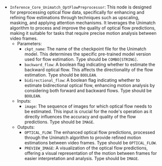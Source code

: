 - `Inference_Core_Unimatch_OptFlowPreprocessor`: This node is designed for preprocessing optical flow data, specifically for enhancing and refining flow estimations through techniques such as upscaling, masking, and applying attention mechanisms. It leverages the Unimatch algorithm to process and improve the quality of optical flow predictions, making it suitable for tasks that require precise motion analysis between video frames.
    - Parameters:
        - `ckpt_name`: The name of the checkpoint file for the Unimatch model. This determines the specific pre-trained model version used for flow estimation. Type should be `COMBO[STRING]`.
        - `backward_flow`: A boolean flag indicating whether to estimate the backward optical flow. This affects the directionality of the flow estimation. Type should be `BOOLEAN`.
        - `bidirectional_flow`: A boolean flag indicating whether to estimate bidirectional optical flow, enhancing motion analysis by considering both forward and backward flows. Type should be `BOOLEAN`.
    - Inputs:
        - `image`: The sequence of images for which optical flow needs to be estimated. This input is crucial for the node's operation as it directly influences the accuracy and quality of the flow predictions. Type should be `IMAGE`.
    - Outputs:
        - `OPTICAL_FLOW`: The enhanced optical flow predictions, processed through the Unimatch algorithm to provide refined motion estimations between video frames. Type should be `OPTICAL_FLOW`.
        - `PREVIEW_IMAGE`: A visualization of the optical flow predictions, offering a visual representation of the motion between frames for easier interpretation and analysis. Type should be `IMAGE`.
